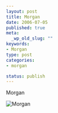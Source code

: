 ```yaml
--- 
layout: post
title: Morgan
date: 2006-07-05
published: true
meta: 
  _wp_old_slug: ""
keywords: 
- Morgan
type: post
categories:
- morgan

status: publish
---
```

Morgan

![Morgan](http://media.eick.us/2010/08/IMG_2575.jpg)